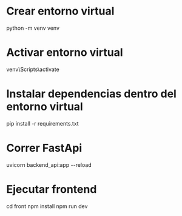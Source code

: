 # Crear entorno virtual

python -m venv venv 

# Activar entorno virtual

venv\Scripts\activate

# Instalar dependencias dentro del entorno virtual

pip install -r requirements.txt

# Correr FastApi

uvicorn backend_api:app --reload

# Ejecutar frontend

cd front
npm install
npm run dev